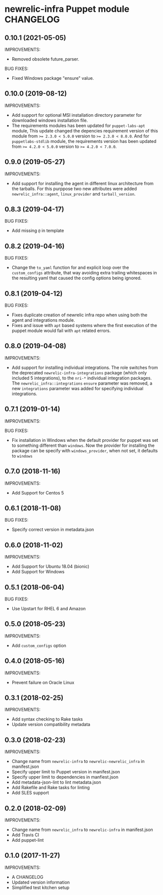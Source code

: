 # newrelic-infra Puppet module CHANGELOG

## 0.10.1 (2021-05-05)

IMPROVEMENTS:

* Removed obsolete future_parser. 

BUG FIXES:

* Fixed Windows package "ensure" value.

## 0.10.0 (2019-08-12)

IMPROVEMENTS:

* Add support for optional MSI installation directory parameter for downloaded windows installation file.  
* The requirements modules has been updated for `puppet-labs-apt` module, This update changed the depencies requirement version of this module from `>= 2.3.0 < 5.0.0` version to `>= 2.3.0 < 8.0.0`. And for `puppetlabs-stdlib` module, the requirements version has been updated from `>= 4.2.0 < 5.0.0` version to `>= 4.2.0 < 7.0.0`.

## 0.9.0 (2019-05-27)

IMPROVEMENTS:

* Add support for installing the agent in different linux architecture from the
  tarballs. For this purppose two new attributes were added
  `newrelic_infra::agent`, `linux_provider` and `tarball_version`.

## 0.8.3 (2019-04-17)

BUG FIXES:

* Add missing `@` in template 

## 0.8.2 (2019-04-16)

BUG FIXES:

* Change the `to_yaml` function for and explicit loop over the `custom_configs`
  attribute, that way avoiding extra trailing whitespaces in the resulting 
  yaml that caused the config options being ignored.

## 0.8.1 (2019-04-12)

BUG FIXES:

* Fixes duplicate creation of newrelic infra repo when using both the agent
  and integrations module.
* Fixes and issue with `apt` based systems where the first execution of the 
  puppet module would fail with `apt` related errors.

## 0.8.0 (2019-04-08)

IMPROVEMENTS:

* Add support for installing individual integrations. The role 
  switches from the deprecated `newrelic-infra-integrations` package (which 
  only included 5 integrations), to the `nri-*` individual integration 
  packages. The `newrelic_infra::integrations` `ensure` parameter was removed, 
  a new `integrations` parameter was added for specifying individual 
  integrations. 

## 0.7.1 (2019-01-14)

IMPROVEMENTS:

BUG FIXES:

* Fix installation in Windows when the default provider for puppet was
  set to something different than `windows`. Now the provider for
  installing the package can be specify with `windows_provider`, when
  not set, it defaults to `windows`

## 0.7.0 (2018-11-16)

IMPROVEMENTS:

* Add Support for Centos 5

## 0.6.1 (2018-11-08)

BUG FIXES:

* Specify correct version in metadata.json

## 0.6.0 (2018-11-02)

IMPROVEMENTS:

* Add Support for Ubuntu 18.04 (bionic)
* Add Support for Windows

## 0.5.1 (2018-06-04)

BUG FIXES:

* Use Upstart for RHEL 6 and Amazon

## 0.5.0 (2018-05-23)

IMPROVEMENTS:

* Add `custom_configs` option

## 0.4.0 (2018-05-16)

IMPROVEMENTS:

* Prevent failure on Oracle Linux

## 0.3.1 (2018-02-25)

IMPROVEMENTS:

* Add syntax checking to Rake tasks
* Update version compatibility metadata

## 0.3.0 (2018-02-23)

IMPROVEMENTS:

* Change name from `newrelic-infra` to `newrelic-newrelic_infra` in manifest.json
* Specify upper limit to Puppet version in manifest.json
* Specify upper limit to dependencies in manfiest.json
* Add metadata-json-lint to lint metadata.json
* Add Rakefile and Rake tasks for linting
* Add SLES support

## 0.2.0 (2018-02-09)

IMPROVEMENTS:

* Change name from `newrelic_infra` to `newrelic-infra` in manifest.json
* Add Travis CI
* Add puppet-lint

## 0.1.0 (2017-11-27)

IMPROVEMENTS:

* A CHANGELOG
* Updated version information
* Simplified test kitchen setup
